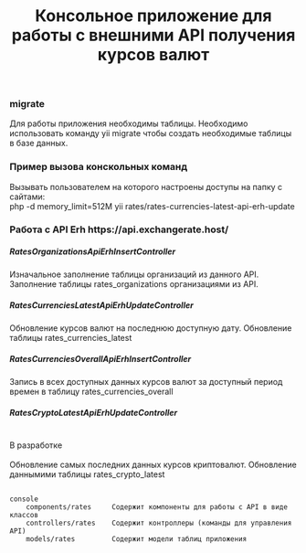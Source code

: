 <html>
<p>

<h1 align="center">Консольное приложение для работы с внешними API получения курсов валют</h1>
<br>
</p>

<h3>migrate</h3>
Для работы приложения необходимы таблицы. Необходимо использовать команду yii migrate
чтобы создать необходимые таблицы в базе данных.

<h3>Пример вызова конскольных команд</h3>

Вызывать пользователем на которого настроены доступы на папку с сайтами:<br>
php -d memory_limit=512M yii rates/rates-currencies-latest-api-erh-update<br>

<h3>Работа с API Erh https://api.exchangerate.host/</h3>

<h5>RatesOrganizationsApiErhInsertController</h5>
    Изначальное заполнение таблицы организаций из данного API. Заполнение таблицы rates_organizations организациями из API.<br>
    
<h5>RatesCurrenciesLatestApiErhUpdateController</h5>
    Обновление курсов валют на последнюю доступную дату. Обновление таблицы rates_currencies_latest<br>
    
<h5>RatesCurrenciesOverallApiErhInsertController</h5>
    Запись в всех доступных данных курсов валют за доступный период времен
    в таблицу rates_currencies_overall<br>
    
<h5>RatesCryptoLatestApiErhUpdateController</h5>
    <br>В разработке<br><br>
    Обновление самых последних данных курсов криптовалют. Обновление даннымими таблицы rates_crypto_latest<br>
</html>

```
   
console
    components/rates     Содержит компоненты для работы c API в виде классов    
    controllers/rates    Содержит контроллеры (команды для управления API)
    models/rates         Содержит модели таблиц приложения

